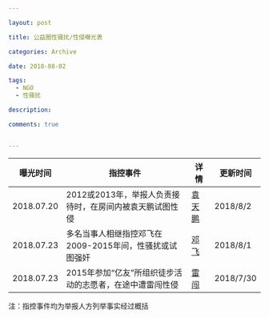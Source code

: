 ```yaml
---

layout: post

title: 公益圈性骚扰/性侵曝光表

categories: Archive

date: 2018-08-02

tags:
  - NGO
  - 性骚扰

description:

comments: true


---
```


曝光时间|指控事件|详情|更新时间
---|---|---|---
2018.07.20|2012或2013年，举报人负责接待时，在房间内被袁天鹏试图性侵|[袁天鹏](https://ngometoo.github.io/YuanTianpeng/)|2018/8/2
2018.07.23|多名当事人相继指控邓飞在2009-2015年间，性骚扰或试图强奸|[邓飞](https://ngometoo.github.io/Deng-Fei/)|2018/8/1
2018.07.23|2015年参加“亿友”所组织徒步活动的志愿者，在途中遭雷闯性侵|[雷闯](https://ngometoo.github.io/Lei-Chuang/)|2018/7/30

注：指控事件均为举报人方列举事实经过概括
